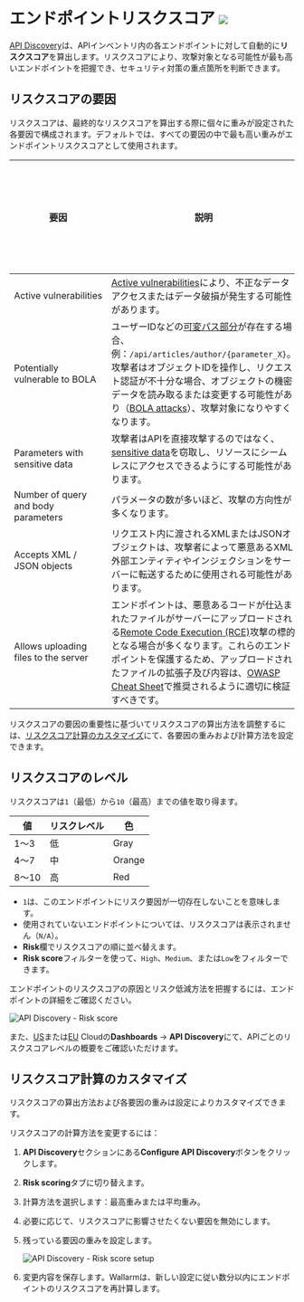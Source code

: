 # エンドポイントリスクスコア <a href="../../about-wallarm/subscription-plans/#waap-and-advanced-api-security"><img src="../../images/api-security-tag.svg" style="border: none;"></a>

[API Discovery](overview.md)は、APIインベントリ内の各エンドポイントに対して自動的に**リスクスコア**を算出します。リスクスコアにより、攻撃対象となる可能性が最も高いエンドポイントを把握でき、セキュリティ対策の重点箇所を判断できます。

## リスクスコアの要因

リスクスコアは、最終的なリスクスコアを算出する際に個々に重みが設定された各要因で構成されます。デフォルトでは、すべての要因の中で最も高い重みがエンドポイントリスクスコアとして使用されます。

| 要因 | 説明 | デフォルトの重み |
| --- | --- | --- |
| Active vulnerabilities | [Active vulnerabilities](../about-wallarm/detecting-vulnerabilities.md)により、不正なデータアクセスまたはデータ破損が発生する可能性があります。 | 9 |
| Potentially vulnerable to BOLA | ユーザーIDなどの[可変パス部分](exploring.md#variability)が存在する場合、例：`/api/articles/author/{parameter_X}`。攻撃者はオブジェクトIDを操作し、リクエスト認証が不十分な場合、オブジェクトの機密データを読み取るまたは変更する可能性があり（[BOLA attacks](../admin-en/configuration-guides/protecting-against-bola.md)）、攻撃対象になりやすくなります。 | 6 |
| Parameters with sensitive data | 攻撃者はAPIを直接攻撃するのではなく、[sensitive data](overview.md#sensitive-data-detection)を窃取し、リソースにシームレスにアクセスできるようにする可能性があります。 | 8 |
| Number of query and body parameters | パラメータの数が多いほど、攻撃の方向性が多くなります。 | 6 |
| Accepts XML / JSON objects | リクエスト内に渡されるXMLまたはJSONオブジェクトは、攻撃者によって悪意あるXML外部エンティティやインジェクションをサーバーに転送するために使用される可能性があります。 | 6 |
| Allows uploading files to the server | エンドポイントは、悪意あるコードが仕込まれたファイルがサーバーにアップロードされる[Remote Code Execution (RCE)](../attacks-vulns-list.md#remote-code-execution-rce)攻撃の標的となる場合が多くなります。これらのエンドポイントを保護するため、アップロードされたファイルの拡張子及び内容は、[OWASP Cheat Sheet](https://cheatsheetseries.owasp.org/cheatsheets/File_Upload_Cheat_Sheet.html)で推奨されるように適切に検証すべきです。 | 6 |

リスクスコアの要因の重要性に基づいてリスクスコアの算出方法を調整するには、[リスクスコア計算のカスタマイズ](#customizing-risk-score-calculation)にて、各要因の重みおよび計算方法を設定できます。

## リスクスコアのレベル

リスクスコアは`1`（最低）から`10`（最高）までの値を取り得ます。

| 値 | リスクレベル | 色 |
| --------- | ----------- | --------- |
| 1〜3 | 低 | Gray |
| 4〜7 | 中 | Orange |
| 8〜10 | 高 | Red |

* `1`は、このエンドポイントにリスク要因が一切存在しないことを意味します。
* 使用されていないエンドポイントについては、リスクスコアは表示されません（`N/A`）。
* **Risk**欄でリスクスコアの順に並べ替えます。
* **Risk score**フィルターを使って、`High`、`Medium`、または`Low`をフィルターできます。

エンドポイントのリスクスコアの原因とリスク低減方法を把握するには、エンドポイントの詳細をご確認ください。

![API Discovery - Risk score](../images/about-wallarm-waf/api-discovery/api-discovery-risk-score.png)

また、[US](https://us1.my.wallarm.com/dashboard-api-discovery)または[EU](https://my.wallarm.com/dashboard-api-discovery) Cloudの**Dashboards** → **API Discovery**にて、APIごとのリスクスコアレベルの概要をご確認いただけます。

## リスクスコア計算のカスタマイズ

リスクスコアの算出方法および各要因の重みは設定によりカスタマイズできます。

リスクスコアの計算方法を変更するには：

1. **API Discovery**セクションにある**Configure API Discovery**ボタンをクリックします。
2. **Risk scoring**タブに切り替えます。
3. 計算方法を選択します：最高重みまたは平均重み。
4. 必要に応じて、リスクスコアに影響させたくない要因を無効にします。
5. 残っている要因の重みを設定します。

    ![API Discovery - Risk score setup](../images/about-wallarm-waf/api-discovery/api-discovery-risk-score-setup.png)

6. 変更内容を保存します。Wallarmは、新しい設定に従い数分以内にエンドポイントのリスクスコアを再計算します。